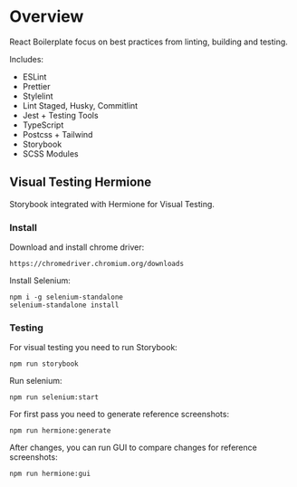 # Overview

React Boilerplate focus on best practices from linting, building and testing.

Includes:

- ESLint
- Prettier
- Stylelint
- Lint Staged, Husky, Commitlint
- Jest + Testing Tools
- TypeScript
- Postcss + Tailwind
- Storybook
- SCSS Modules

## Visual Testing Hermione

Storybook integrated with Hermione for Visual Testing.

### Install

Download and install chrome driver:

```shell
https://chromedriver.chromium.org/downloads
```

Install Selenium:

```shell
npm i -g selenium-standalone
selenium-standalone install
```

### Testing

For visual testing you need to run Storybook:

```shell
npm run storybook
```

Run selenium:

```shell
npm run selenium:start
```

For first pass you need to generate reference screenshots:

```shell
npm run hermione:generate
```

After changes, you can run GUI to compare changes for reference screenshots:

```shell
npm run hermione:gui
```
